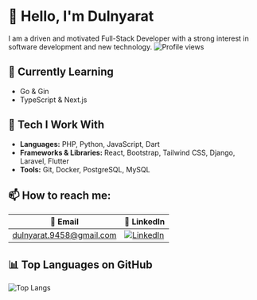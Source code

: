 # 👋 Hello, I'm Dulnyarat

I am a driven and motivated Full-Stack Developer with a strong interest in software development and new technology.
![Profile views](https://komarev.com/ghpvc/?username=Dulnyarat9458&color=blue)

## 🌱 Currently Learning

- Go & Gin
- TypeScript & Next.js


## 🧰 Tech I Work With

- **Languages:** PHP, Python, JavaScript, Dart
- **Frameworks & Libraries:** React, Bootstrap, Tailwind CSS, Django, Laravel, Flutter
- **Tools:** Git, Docker, PostgreSQL, MySQL


## 📫 How to reach me: 

| 📧 Email                        | 🔗 LinkedIn                                                                 |
|--------------------------------|------------------------------------------------------------------------------|
| dulnyarat.9458@gmail.com       | [![LinkedIn](https://img.shields.io/badge/-LinkedIn-0077B5?style=flat&logo=linkedin&logoColor=white)](https://www.linkedin.com/in/dulnyarat-banphatathi) |


## 📊 Top Languages on GitHub
![Top Langs](https://github-readme-stats.vercel.app/api/top-langs/?username=Dulnyarat9458&layout=compact&langs_count=10&theme=tokyonight&card_width=500)
